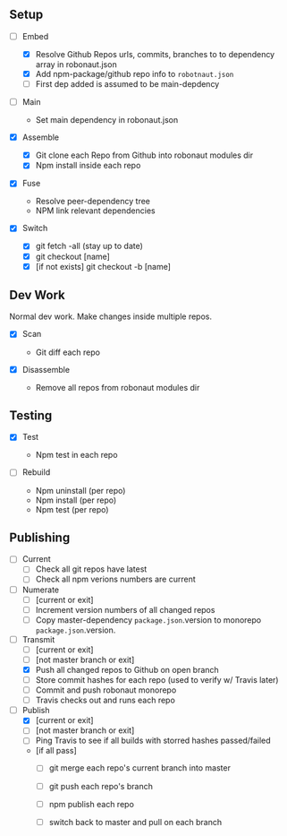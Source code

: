 ## Setup

- [ ] Embed
	+ [x] Resolve Github Repos urls, commits, branches to to dependency array in robonaut.json
	+ [x] Add npm-package/github repo info to `robotnaut.json`
	+ [ ] First dep added is assumed to be main-depdency

- [ ] Main
	+ Set main dependency in robonaut.json

- [x] Assemble
	+ [x] Git clone each Repo from Github into robonaut modules dir
	+ [x] Npm install inside each repo

- [x] Fuse
	+ Resolve peer-dependency tree
	+ NPM link relevant dependencies

- [x] Switch
	+ [x] git fetch -all (stay up to date)
	+ [x] git checkout [name]
	+ [x] [if not exists] git checkout -b [name]

## Dev Work

Normal dev work. Make changes inside multiple repos.

- [x] Scan
	+ Git diff each repo

- [x] Disassemble
	+ Remove all repos from robonaut modules dir

## Testing

- [X] Test
	+ Npm test in each repo

- [ ] Rebuild
	+ Npm uninstall (per repo)
	+ Npm install (per repo)
	+ Npm test (per repo)

## Publishing

- [ ] Current
	- [ ] Check all git repos have latest
	- [ ] Check all npm verions numbers are current

- [ ] Numerate
	+ [ ] [current or exit]
	+ [ ] Increment version numbers of all changed repos
	+ [ ] Copy master-dependency `package.json`.version to monorepo `package.json`.version.

- [ ] Transmit
	+ [ ] [current or exit]
	+ [ ] [not master branch or exit]
	+ [x] Push all changed repos to Github on open branch
	+ [ ] Store commit hashes for each repo (used to verify w/ Travis later)
	+ [ ] Commit and push robonaut monorepo
	+ [ ] Travis checks out and runs each repo

- [ ] Publish
	+ [x] [current or exit]
	+ [ ] [not master branch or exit]
	+ [ ] Ping Travis to see if all builds with storred hashes passed/failed
	+ [if all pass]
		+ [ ] git merge each repo's current branch into master
		+ [ ] git push each repo's branch
		+ [ ] npm publish each repo
		+ [ ] switch back to master and pull on each branch






<!-- - [ ] Transmit
	+ [ ] [current or exit]
	+ [ ] [not master branch or exit]
	+ [x] Push all changed repos to Github on open branch
	+ [ ] Ping Travis to see if all builds with current branch hashes passed/failed
	+ [if all pass]
		+ [ ] git merge each repo's current branch into local master
		+ [ ] git push each repo's branch to remote master
		+ [ ]
		+ [ ] npm publish each repo
 -->
